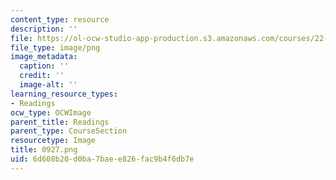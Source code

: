 ```yaml
---
content_type: resource
description: ''
file: https://ol-ocw-studio-app-production.s3.amazonaws.com/courses/22-01-introduction-to-nuclear-engineering-and-ionizing-radiation-fall-2016/6d608b20d0ba7baee826fac9b4f6db7e_0927.png
file_type: image/png
image_metadata:
  caption: ''
  credit: ''
  image-alt: ''
learning_resource_types:
- Readings
ocw_type: OCWImage
parent_title: Readings
parent_type: CourseSection
resourcetype: Image
title: 0927.png
uid: 6d608b20-d0ba-7bae-e826-fac9b4f6db7e
---
```

